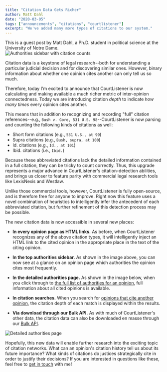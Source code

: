 ```yaml
---
title: "Citation Data Gets Richer"
author: Matt Dahl
date: "2020-03-05"
tags: ["announcements", "citations", "courtlistener"]
excerpt: "We've added many more types of citations to our system."
---
```


<div className="well">
  <p style="margin: 0;">This is a guest post by Matt Dahl, a Ph.D. student in political science at the University of Notre Dame.</p>
</div>

<div className="right-image">
    <img src="/images/citation-counts.png"
         alt="Authorities sidebar with citation counts"
         className="img-responsive border"/>
</div>

Citation data is a keystone of legal research--both for understanding a particular judicial decision and for discovering similar ones. However, binary information about whether one opinion cites another can only tell us so much.

Therefore, today I'm excited to announce that CourtListener is now calculating and making available a much richer metric of inter-opinion connectedness. Today we are introducing citation *depth* to indicate *how many times* every opinion cites another.

This means that in addition to recognizing and recording "full" citation references--e.g., `Bush v. Gore, 531 U.S. 98`--CourtListener is now parsing and counting the following kinds of citations as well:

- Short form citations (e.g., `531 U.S., at 99`)
- Supra citations (e.g., `Bush, supra, at 100`)
- Id. citations (e.g., `Id., at 101`)
- Ibid. citations (i.e., `Ibid.`)

Because these abbreviated citations lack the detailed information contained in a full citation, they can be tricky to count correctly. Thus, this upgrade represents a major advance in CourtListener's citation-detection abilities, and brings us closer to feature parity with commercial legal research tools like LexisNexis and Westlaw.

Unlike those commercial tools, however, CourtListener is fully open-source, and is therefore free for anyone to improve. Right now this feature uses a novel combination of heuristics to intelligently infer the antecedent of each abbreviated citation, but further refinement of this detection process may be possible.

The new citation data is now accessible in several new places:

- **In every opinion page as HTML links.** As before, when CourtListener recognizes any of the above citation types, it will intelligently inject an HTML link to the cited opinion in the appropriate place in the text of the citing opinion.

- **In the top authorities sidebar.** As shown in the image above, you can now see at a glance on an opinion page which authorities the opinion cites most frequently.

- **In the detailed authorities page.** As shown in the image below, when you click through to [the full list of authorities for an opinion][bush-v-gore-authorities], full information about all cited opinions is available.

- **In citation searches.** When you search for [opinions that cite another opinion][citing], the citation depth of each match is displayed within the results.

- **Via download through our Bulk API.** As with much of CourtListener's other data, the citation data can also be downloaded en masse through our [Bulk API][bulk-api].

<div className="text-center v-offset-below-2 v-offset-above-2">
	<img src="/images/authorities-page.png"
	     alt="Detailed authorities page"
	     className="img-responsive border"/>
</div>

Hopefully, this new data will enable further research into the exciting topic of citation networks. What can an opinion's citation history tell us about its future importance? What kinds of citations do justices strategically cite in order to justify their decisions? If you are interested in questions like these, feel free to [get in touch][contact] with me!

[bulk-api]: https://www.courtlistener.com/api/bulk-info/#citation-data
[contact]: https://matthewdahl.me/contact/
[bush-v-gore-authorities]: https://www.courtlistener.com/opinion/118395/bush-v-gore/authorities/
[citing]: https://www.courtlistener.com/?q=cites%3A(118395)